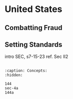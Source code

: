 # United States

## Combatting Fraud


## Setting Standards
intro SEC, s7-15-23 ref. Sec II2


## 


```{toctree}
:caption: Concepts:
:hidden:

144
sec-4a
144a
```
